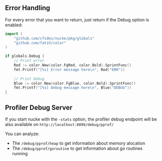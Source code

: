 ## Error Handling

For every error that you want to return, just return if the Debug option is enabled:

```go
import (
    "github.com/cfsdes/nucke/pkg/globals"
    "github.com/fatih/color"
)

if globals.Debug {
    // Print error
    Red := color.New(color.FgRed, color.Bold).SprintFunc()
    fmt.Printf("[%s] Error message here\n", Red("ERR"))
    
    // Print Debug
    Blue := color.New(color.FgBlue, color.Bold).SprintFunc()
    fmt.Printf("[%s] Debug message here\n", Blue("DEBUG"))
}
```


## Profiler Debug Server

If you start nucke with the `-stats` option, the profiler debug endpoint will be also available on `http://localhost:8899/debug/pprof/`

You can analyze:

-  The `/debug/pprof/heap` to get information about memory alocation
-  The `/debug/pprof/goroutine` to get information about go routines running

